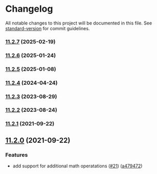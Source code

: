 # Changelog

All notable changes to this project will be documented in this file. See [standard-version](https://github.com/conventional-changelog/standard-version) for commit guidelines.

### [11.2.7](https://github.com/mojaloop/ml-number/compare/v11.2.6...v11.2.7) (2025-02-19)

### [11.2.6](https://github.com/mojaloop/ml-number/compare/v11.2.5...v11.2.6) (2025-01-24)

### [11.2.5](https://github.com/mojaloop/ml-number/compare/v11.2.4...v11.2.5) (2025-01-08)

### [11.2.4](https://github.com/mojaloop/ml-number/compare/v11.2.3...v11.2.4) (2024-04-24)

### [11.2.3](https://github.com/mojaloop/ml-number/compare/v11.2.2...v11.2.3) (2023-08-29)

### [11.2.2](https://github.com/mojaloop/ml-number/compare/v11.2.1...v11.2.2) (2023-08-24)

### [11.2.1](https://github.com/mojaloop/ml-number/compare/v11.2.0...v11.2.1) (2021-09-22)

## [11.2.0](https://github.com/mojaloop/ml-number/compare/v11.1.0...v11.2.0) (2021-09-22)


### Features

* add support for additional math operatations ([#21](https://github.com/mojaloop/ml-number/issues/21)) ([a479472](https://github.com/mojaloop/ml-number/commit/a4794720dfbba473830abba2dcafe1cdbe1780d2))
